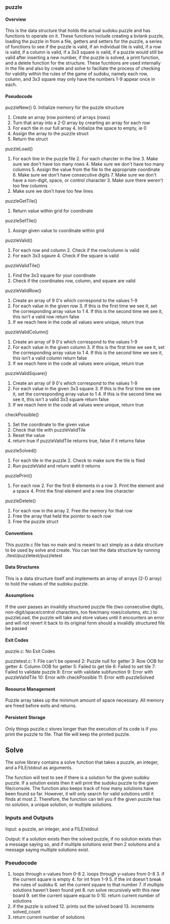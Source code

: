 ### puzzle

#### Overview
This is the data structure that holds the actual sudoku puzzle and has functions to operate on it. These functions include creating a bvlank puzzle, loading the puzzle in from a file, getters and setters for the puzzle, a series of functions to see if the puzzle is valid, if an individual tile is valid, if a row is valid, if a column is valid, if a 3x3 square is valid, if a puzzle would still be valid after inserting a new number, if the puzzle is solved, a print function, and a delete function for the structure. These fucntions are used internally in the file and also by create and solve to faciliate the process of checking for validity within the rules of the game of sudoku, namely each row, column, and 3x3 square may only have the numbers 1-9 appear once in each.

#### Pseudocode
puzzleNew()
0. Initialize memory for the puzzle structure
1. Create an array (row pointers) of arrays (rows)
2. Turn that array into a 2-D array by crearting an array for each row
3. For each tile in our full array
    4. Initialize the space to empty, ie 0
5. Assign the array to the puzzle struct
6. Return the struct

puzzleLoad()
1. For each line in the puzzle file
    2. For each charcter in the line
        3. Make sure we don't have too many rows
        4. Make sure we don't have too many columns
        5. Assign the value from the file to the appropriate coordinate
        6. Make sure we don't have consecutive digits
        7. Make sure we don't have a non-digit, space, or control character
    3. Make sure there weren't too few columns
4. Make sure we don't have too few lines

puzzleGetTile()
1. Return value within grid for coordinate

puzzleSetTile()
1. Assign given value to coordinate within grid

puzzleValid()
1. For each row and column
    2. Check if the row/column is valid
3. For each 3x3 sqaure
    4. Check if the square is valid

puzzleValidTile()
1. Find the 3x3 square for your coordinate
2. Check if the coordinates row, column, and square are valid

puzzleValidRow()
1. Create an array of 9 0's which correspond to the values 1-9
2. For each value in the given row
    3. If this is the first time we see it, set the corresponding array value to 1
    4. If this is the second time we see it, this isn't a valid row return false
5. If we reach here in the code all values were unique, return true

puzzleValidColumn()
1. Create an array of 9 0's which correspond to the values 1-9
2. For each value in the given column
    3. If this is the first time we see it, set the corresponding array value to 1
    4. If this is the second time we see it, this isn't a valid column return false
5. If we reach here in the code all values were unique, return true

puzzleValidSquare()
1. Create an array of 9 0's which correspond to the values 1-9
2. For each value in the given 3x3 square
    3. If this is the first time we see it, set the corresponding array value to 1
    4. If this is the second time we see it, this isn't a valid 3x3 square return false
5. If we reach here in the code all values were unique, return true

checkPossible()
1. Set the coordinate to the given value
2. Check that tile with puzzleValidTile
3. Reset the value
4. return true if puzzleValidTile returns true, false if it returns false

puzzleSolved()
1. For each tile in the puzzle
    2. Check to make sure the tile is filed
3. Run puzzleValid and return waht it returns

puzzlePrint()
1. For each row
    2. For the first 8 elements in a row
        3. Print the element and a space
    4. Print the final element and a new line character

puzzleDelete()
1. For each row in the array
    2. Free the memory for that row
3. Free the array that held the pointer to each row
4. Free the puzzle struct

#### Conventions

This puzzle.c file has no main and is meant to act simply as a data structure to be used by solve and create. You can test the data structure by running ./test/puzzletest/puzzletest

#### Data Structures

This is a data structure itself and implements an array of arrays (2-D array) to hold the values of the sudoku puzzle.

#### Assumptions

If the user passes an invalidly structured puzzle file (two consecutive digits, non-digit/space/control characters, too few/many rows/columns, etc.) to puzzleLoad, the puzzle will take and store values until it encounters an error and will not revert it back to its original form should a invalidly structured file be passed

#### Exit Codes

puzzle.c:
No Exit Codes

puzzletest.c:
1: File can't be opened
2: Puzzle null for getter
3: Row OOB for getter
4: Column OOB for getter
5: Failed to get tile
6: Failed to set tile
7: Failed to validate puzzle
8: Error with validate subfunction
9: Error with puzzleValidTile
10: Error with checkPossible
11: Error with puzzleSolved

#### Resource Management

Puzzle array takes up the minimum amount of space necessary. All memory are freed before exits and returns.

#### Persistent Storage

Only things puzzle.c stores longer than the execution of its code is if you print the puzzle to file. That file will keep the printed puzzle.


## Solve

The solve library contains a solve function that takes a puzzle, an integer, and a FILE/stdout as arguments. 

The function will test to see if there is a solution for the given sudoku puzzle. If a solution exists then it will print the sudoku puzzle to the given file/console. The function also keeps track of how many solutions have been found so far. However, it will only search for valid solutions until it finds at most 2. Therefore, the function can tell you if the given puzzle has no solution, a unique solution, or multiple solutions.

### Inputs and Outputs

Input: a puzzle, an integer, and a FILE/stdout

Output: if a solution exists then the solved puzzle, if no solution exists than a message saying so, and if multiple solutions exist then 2 solutions and a message saying multiple solutions exist.

### Pseudocode

1. loops through x-values from 0-8
    2. loops through y-values from 0-8
        3. if the current square is empty
            4. for int from 1-9
                5. if the int doesn't break the rules of sudoku
                    6. set the current square to that number
                    7. if multiple solutions haven't been found yet
                        8. run solve recursively with this new board
                    9. set the current square equal to 0
            10. return current number of solutions
11. if the puzzle is solved
    12. prints out the solved board
    13. increments solved_count
14. return current number of solutions
